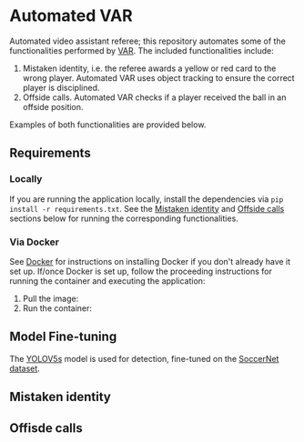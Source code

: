 # Automated VAR

Automated video assistant referee; this repository automates some of the functionalities performed by [VAR](https://www.premierleague.com/VAR). The included functionalities include: 

1. Mistaken identity, i.e. the referee awards a yellow or red card to the wrong player. Automated VAR uses object tracking to ensure the correct player is disciplined.
2. Offside calls. Automated VAR checks if a player received the ball in an offside position. 

Examples of both functionalities are provided below.

## Requirements

### Locally
If you are running the application locally, install the dependencies via ```pip install -r requirements.txt```. See the [Mistaken identity](#mistaken-identity) and [Offside calls](#offisde-calls) sections below for running the corresponding functionalities.

### Via Docker
See [Docker](https://www.docker.com/get-started/) for instructions on installing Docker if you don't already have it set up. If/once Docker is set up, follow the proceeding 
instructions for running the container and executing the application: 

1. Pull the image:
2. Run the container: 

## Model Fine-tuning
The [YOLOV5s](https://pypi.org/project/yolov5/) model is used for detection, fine-tuned on the [SoccerNet dataset](https://drive.google.com/drive/folders/17w9yhEDZS7gLdZGjiwPQytLz3-iTUpKm). 

## Mistaken identity

## Offisde calls
